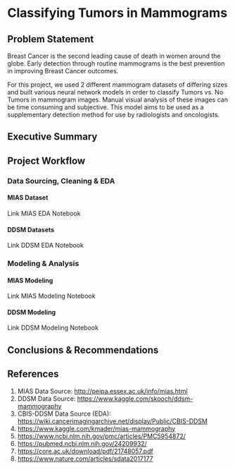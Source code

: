 # Classifying Tumors in Mammograms

## Problem Statement

Breast Cancer is the second leading cause of death in women around the globe. Early detection through routine mammograms is the best prevention in improving Breast Cancer outcomes. 

For this project, we used 2 different mammogram datasets of differing sizes and built various neural network models in order to classify Tumors vs. No Tumors in mammogram images. Manual visual analysis of these images can be time consuming and subjective. This model aims to be used as a supplementary detection method for use by radiologists and oncologists.

## Executive Summary

## Project Workflow

### Data Sourcing, Cleaning & EDA

#### MIAS Dataset
Link MIAS EDA Notebook

#### DDSM Datasets
Link DDSM EDA Notebook

### Modeling & Analysis
#### MIAS Modeling
Link MIAS Modeling Notebook

#### DDSM Modeling
Link DDSM Modeling Notebook

## Conclusions & Recommendations

## References
1. MIAS Data Source: http://peipa.essex.ac.uk/info/mias.html
2. DDSM Data Source: https://www.kaggle.com/skooch/ddsm-mammography
3. CBIS-DDSM Data Source (EDA): https://wiki.cancerimagingarchive.net/display/Public/CBIS-DDSM
3. https://www.kaggle.com/kmader/mias-mammography
4. https://www.ncbi.nlm.nih.gov/pmc/articles/PMC5954872/
5. https://pubmed.ncbi.nlm.nih.gov/24209932/
6. https://core.ac.uk/download/pdf/21748057.pdf
7. https://www.nature.com/articles/sdata2017177
